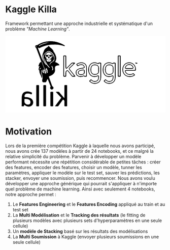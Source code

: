 
# Kaggle Killa

Framework permettant une approche industrielle et systématique d'un problème *"Machine Learning"*.

<img src="img/kagglekillawhite.png" width="900">

# Motivation

Lors de la première compétition Kaggle à laquelle nous avons participé, nous avons crée 137 modèles à partir de 24 notebooks, et ce malgré la relative simplicité du problème. Parvenir à développer un modèle performant nécessite une répétition considérable de petites tâches : créer des features, encoder des features, choisir un modèle, tunner les paramètres, appliquer le modèle sur le test set, sauver les prédictions, les stacker, envoyer une soumission, puis recommencer. Nous avons voulu développer une approche générique qui pourrait s'appliquer à n'importe quel problème de machine learning. Ainsi avec seulement 4 notebooks, notre approche permet : 
 1. Le **Features Engineering** et le **Features Encoding** appliqué au train et au test set
 2. La **Multi Modélisation** et le **Tracking des résultats** (le fitting de plusieurs modèles avec plusieurs sets d'hyperparamètres en une seule cellule)
 3. Un **modèle de Stacking** basé sur les résultats des modélisations
 4. La **Multi Soumission** à Kaggle (envoyer plusieurs soumissions en une seule cellule)